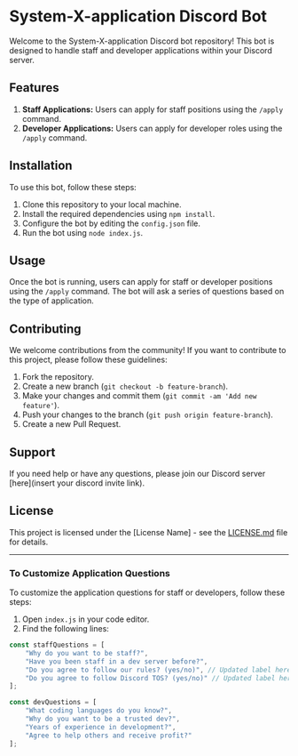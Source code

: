 # System-X-application Discord Bot

Welcome to the System-X-application Discord bot repository! This bot is designed to handle staff and developer applications within your Discord server.

## Features

1. **Staff Applications:** Users can apply for staff positions using the `/apply` command.
2. **Developer Applications:** Users can apply for developer roles using the `/apply` command.

## Installation

To use this bot, follow these steps:

1. Clone this repository to your local machine.
2. Install the required dependencies using `npm install`.
3. Configure the bot by editing the `config.json` file.
4. Run the bot using `node index.js`.

## Usage

Once the bot is running, users can apply for staff or developer positions using the `/apply` command. The bot will ask a series of questions based on the type of application.

## Contributing

We welcome contributions from the community! If you want to contribute to this project, please follow these guidelines:

1. Fork the repository.
2. Create a new branch (`git checkout -b feature-branch`).
3. Make your changes and commit them (`git commit -am 'Add new feature'`).
4. Push your changes to the branch (`git push origin feature-branch`).
5. Create a new Pull Request.

## Support

If you need help or have any questions, please join our Discord server [here](insert your discord invite link).

## License

This project is licensed under the [License Name] - see the [LICENSE.md](LICENSE.md) file for details.

---

### To Customize Application Questions

To customize the application questions for staff or developers, follow these steps:

1. Open `index.js` in your code editor.
2. Find the following lines:

```javascript
const staffQuestions = [
    "Why do you want to be staff?",
    "Have you been staff in a dev server before?",
    "Do you agree to follow our rules? (yes/no)", // Updated label here
    "Do you agree to follow Discord TOS? (yes/no)" // Updated label here
];

const devQuestions = [
    "What coding languages do you know?",
    "Why do you want to be a trusted dev?",
    "Years of experience in development?",
    "Agree to help others and receive profit?"
];
